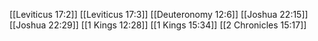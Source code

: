 [[Leviticus 17:2]]
[[Leviticus 17:3]]
[[Deuteronomy 12:6]]
[[Joshua 22:15]]
[[Joshua 22:29]]
[[1 Kings 12:28]]
[[1 Kings 15:34]]
[[2 Chronicles 15:17]]

